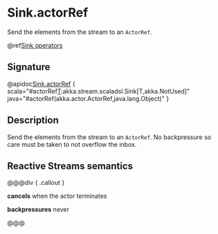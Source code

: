 # Sink.actorRef

Send the elements from the stream to an `ActorRef`.

@ref[Sink operators](../index.md#sink-operators)

## Signature

@apidoc[Sink.actorRef](Sink$) { scala="#actorRef[T](ref:akka.actor.ActorRef,onCompleteMessage:Any,onFailureMessage:Throwable=&gt;Any):akka.stream.scaladsl.Sink[T,akka.NotUsed]" java="#actorRef(akka.actor.ActorRef,java.lang.Object)" }

## Description

Send the elements from the stream to an `ActorRef`. No backpressure so care must be taken to not overflow the inbox.

## Reactive Streams semantics

@@@div { .callout }

**cancels** when the actor terminates

**backpressures** never

@@@


